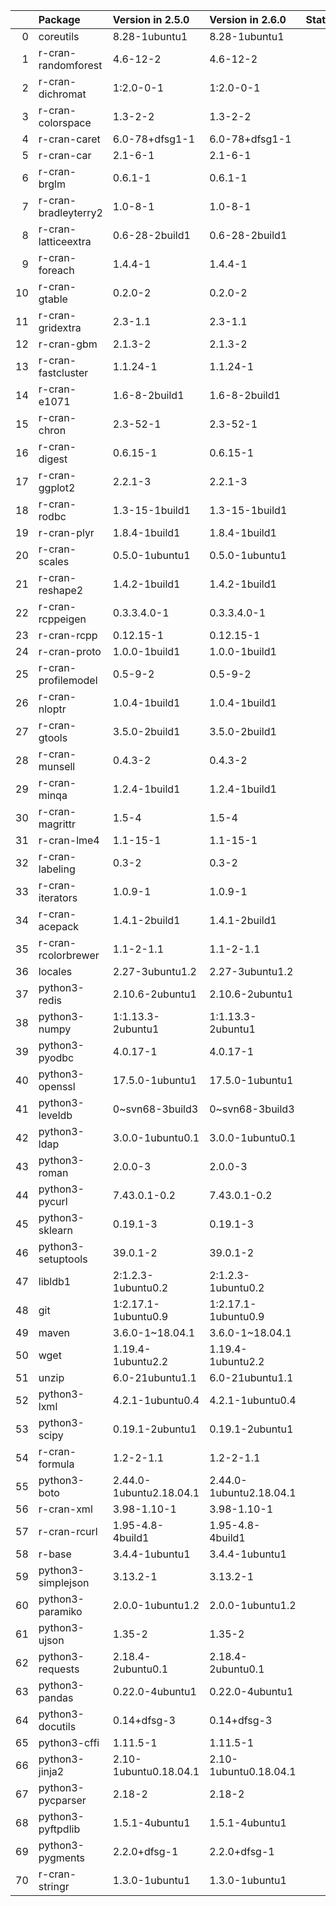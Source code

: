 <!-- markdown-link-check-disable -->

|    | Package              | Version in 2.5.0        | Version in 2.6.0        | Status   |
|---:|:---------------------|:------------------------|:------------------------|:---------|
|  0 | coreutils            | 8.28-1ubuntu1           | 8.28-1ubuntu1           |          |
|  1 | r-cran-randomforest  | 4.6-12-2                | 4.6-12-2                |          |
|  2 | r-cran-dichromat     | 1:2.0-0-1               | 1:2.0-0-1               |          |
|  3 | r-cran-colorspace    | 1.3-2-2                 | 1.3-2-2                 |          |
|  4 | r-cran-caret         | 6.0-78+dfsg1-1          | 6.0-78+dfsg1-1          |          |
|  5 | r-cran-car           | 2.1-6-1                 | 2.1-6-1                 |          |
|  6 | r-cran-brglm         | 0.6.1-1                 | 0.6.1-1                 |          |
|  7 | r-cran-bradleyterry2 | 1.0-8-1                 | 1.0-8-1                 |          |
|  8 | r-cran-latticeextra  | 0.6-28-2build1          | 0.6-28-2build1          |          |
|  9 | r-cran-foreach       | 1.4.4-1                 | 1.4.4-1                 |          |
| 10 | r-cran-gtable        | 0.2.0-2                 | 0.2.0-2                 |          |
| 11 | r-cran-gridextra     | 2.3-1.1                 | 2.3-1.1                 |          |
| 12 | r-cran-gbm           | 2.1.3-2                 | 2.1.3-2                 |          |
| 13 | r-cran-fastcluster   | 1.1.24-1                | 1.1.24-1                |          |
| 14 | r-cran-e1071         | 1.6-8-2build1           | 1.6-8-2build1           |          |
| 15 | r-cran-chron         | 2.3-52-1                | 2.3-52-1                |          |
| 16 | r-cran-digest        | 0.6.15-1                | 0.6.15-1                |          |
| 17 | r-cran-ggplot2       | 2.2.1-3                 | 2.2.1-3                 |          |
| 18 | r-cran-rodbc         | 1.3-15-1build1          | 1.3-15-1build1          |          |
| 19 | r-cran-plyr          | 1.8.4-1build1           | 1.8.4-1build1           |          |
| 20 | r-cran-scales        | 0.5.0-1ubuntu1          | 0.5.0-1ubuntu1          |          |
| 21 | r-cran-reshape2      | 1.4.2-1build1           | 1.4.2-1build1           |          |
| 22 | r-cran-rcppeigen     | 0.3.3.4.0-1             | 0.3.3.4.0-1             |          |
| 23 | r-cran-rcpp          | 0.12.15-1               | 0.12.15-1               |          |
| 24 | r-cran-proto         | 1.0.0-1build1           | 1.0.0-1build1           |          |
| 25 | r-cran-profilemodel  | 0.5-9-2                 | 0.5-9-2                 |          |
| 26 | r-cran-nloptr        | 1.0.4-1build1           | 1.0.4-1build1           |          |
| 27 | r-cran-gtools        | 3.5.0-2build1           | 3.5.0-2build1           |          |
| 28 | r-cran-munsell       | 0.4.3-2                 | 0.4.3-2                 |          |
| 29 | r-cran-minqa         | 1.2.4-1build1           | 1.2.4-1build1           |          |
| 30 | r-cran-magrittr      | 1.5-4                   | 1.5-4                   |          |
| 31 | r-cran-lme4          | 1.1-15-1                | 1.1-15-1                |          |
| 32 | r-cran-labeling      | 0.3-2                   | 0.3-2                   |          |
| 33 | r-cran-iterators     | 1.0.9-1                 | 1.0.9-1                 |          |
| 34 | r-cran-acepack       | 1.4.1-2build1           | 1.4.1-2build1           |          |
| 35 | r-cran-rcolorbrewer  | 1.1-2-1.1               | 1.1-2-1.1               |          |
| 36 | locales              | 2.27-3ubuntu1.2         | 2.27-3ubuntu1.2         |          |
| 37 | python3-redis        | 2.10.6-2ubuntu1         | 2.10.6-2ubuntu1         |          |
| 38 | python3-numpy        | 1:1.13.3-2ubuntu1       | 1:1.13.3-2ubuntu1       |          |
| 39 | python3-pyodbc       | 4.0.17-1                | 4.0.17-1                |          |
| 40 | python3-openssl      | 17.5.0-1ubuntu1         | 17.5.0-1ubuntu1         |          |
| 41 | python3-leveldb      | 0~svn68-3build3         | 0~svn68-3build3         |          |
| 42 | python3-ldap         | 3.0.0-1ubuntu0.1        | 3.0.0-1ubuntu0.1        |          |
| 43 | python3-roman        | 2.0.0-3                 | 2.0.0-3                 |          |
| 44 | python3-pycurl       | 7.43.0.1-0.2            | 7.43.0.1-0.2            |          |
| 45 | python3-sklearn      | 0.19.1-3                | 0.19.1-3                |          |
| 46 | python3-setuptools   | 39.0.1-2                | 39.0.1-2                |          |
| 47 | libldb1              | 2:1.2.3-1ubuntu0.2      | 2:1.2.3-1ubuntu0.2      |          |
| 48 | git                  | 1:2.17.1-1ubuntu0.9     | 1:2.17.1-1ubuntu0.9     |          |
| 49 | maven                | 3.6.0-1~18.04.1         | 3.6.0-1~18.04.1         |          |
| 50 | wget                 | 1.19.4-1ubuntu2.2       | 1.19.4-1ubuntu2.2       |          |
| 51 | unzip                | 6.0-21ubuntu1.1         | 6.0-21ubuntu1.1         |          |
| 52 | python3-lxml         | 4.2.1-1ubuntu0.4        | 4.2.1-1ubuntu0.4        |          |
| 53 | python3-scipy        | 0.19.1-2ubuntu1         | 0.19.1-2ubuntu1         |          |
| 54 | r-cran-formula       | 1.2-2-1.1               | 1.2-2-1.1               |          |
| 55 | python3-boto         | 2.44.0-1ubuntu2.18.04.1 | 2.44.0-1ubuntu2.18.04.1 |          |
| 56 | r-cran-xml           | 3.98-1.10-1             | 3.98-1.10-1             |          |
| 57 | r-cran-rcurl         | 1.95-4.8-4build1        | 1.95-4.8-4build1        |          |
| 58 | r-base               | 3.4.4-1ubuntu1          | 3.4.4-1ubuntu1          |          |
| 59 | python3-simplejson   | 3.13.2-1                | 3.13.2-1                |          |
| 60 | python3-paramiko     | 2.0.0-1ubuntu1.2        | 2.0.0-1ubuntu1.2        |          |
| 61 | python3-ujson        | 1.35-2                  | 1.35-2                  |          |
| 62 | python3-requests     | 2.18.4-2ubuntu0.1       | 2.18.4-2ubuntu0.1       |          |
| 63 | python3-pandas       | 0.22.0-4ubuntu1         | 0.22.0-4ubuntu1         |          |
| 64 | python3-docutils     | 0.14+dfsg-3             | 0.14+dfsg-3             |          |
| 65 | python3-cffi         | 1.11.5-1                | 1.11.5-1                |          |
| 66 | python3-jinja2       | 2.10-1ubuntu0.18.04.1   | 2.10-1ubuntu0.18.04.1   |          |
| 67 | python3-pycparser    | 2.18-2                  | 2.18-2                  |          |
| 68 | python3-pyftpdlib    | 1.5.1-4ubuntu1          | 1.5.1-4ubuntu1          |          |
| 69 | python3-pygments     | 2.2.0+dfsg-1            | 2.2.0+dfsg-1            |          |
| 70 | r-cran-stringr       | 1.3.0-1ubuntu1          | 1.3.0-1ubuntu1          |          |
